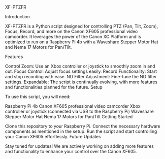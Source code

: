 XF-PTZFR

Introduction

XF-PTZFR is a Python script designed for controlling PTZ (Pan, Tilt, Zoom), Focus, Record, and more on the Canon XF605 professional video camcorder. It leverages the power of the Canon XC Platform and is optimized to run on a Raspberry Pi 4b with a Waveshare Stepper Motor Hat and Nema 17 Motors for Pan/Tilt.

Features

Control Zoom: Use an Xbox controller or joystick to smoothly zoom in and out.
Focus Control: Adjust focus settings easily.
Record Functionality: Start and stop recording with ease.
ND Filter Adjustment: Fine-tune the ND filter settings.
Expandable: The script is continually evolving, with more features and functionalities planned for the future.
Setup

To use this script, you will need:

Raspberry Pi 4b
Canon XF605 professional video camcorder
Xbox controller or joystick (connected via USB to the Raspberry Pi)
Waveshare Stepper Motor Hat
Nema 17 Motors for Pan/Tilt
Getting Started

Clone this repository to your Raspberry Pi.
Connect the necessary hardware components as mentioned in the setup.
Run the script and start controlling your Canon XF605 effortlessly.
Future Updates

Stay tuned for updates! We are actively working on adding more features and functionality to enhance your control over the Canon XF605.
